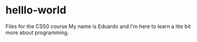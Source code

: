 # helllo-world
Files for the CS50 course
My name is Eduardo and I'm here to learn  a itte bit more about programming.
